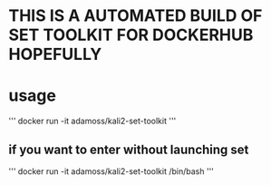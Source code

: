 # THIS IS A AUTOMATED BUILD OF SET TOOLKIT FOR DOCKERHUB HOPEFULLY #
# usage 
''' 
docker run -it adamoss/kali2-set-toolkit
'''
## if you want to enter without launching set
'''
docker run -it adamoss/kali2-set-toolkit /bin/bash
'''
